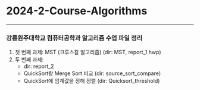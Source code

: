 # 2024-2-Course-Algorithms
---
### 강릉원주대학교 컴퓨터공학과 알고리즘 수업 파일 정리
1. 첫 번째 과제: MST (크루스칼 알고리즘) (dir: MST, report_1.hwp)
2. 두 번째 과제:
   - dir: report_2
   - QuickSort랑 Merge Sort 비교  (dir: source_sort_compare)
   - QuickSort에 임계값을 정해 정렬  (dir: Quicksort_threshold)
